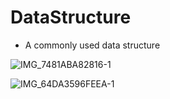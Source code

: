 # DataStructure

* A commonly used data structure

![IMG_7481ABA82816-1](https://tva1.sinaimg.cn/large/007S8ZIlly1gjc7iln7lrj30sx0sin1h.jpg)

![IMG_64DA3596FEEA-1](https://tva1.sinaimg.cn/large/007S8ZIlly1gjc7kq7dufj30vy0n00yl.jpg)